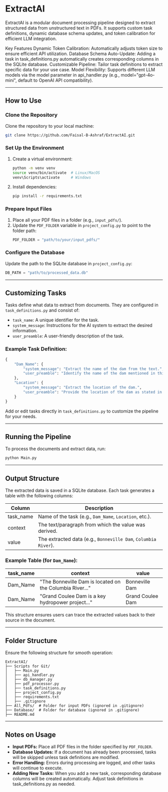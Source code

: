 # ExtractAI

ExtractAI is a modular document processing pipeline designed to extract structured data from unstructured text in PDFs. It supports custom task definitions, dynamic database schema updates, and token calibration for efficient LLM integration.

Key Features
Dynamic Token Calibration: Automatically adjusts token size to ensure efficient API utilization.
Database Schema Auto-Update: Adding a task in task_definitions.py automatically creates corresponding columns in the SQLite database.
Customizable Pipeline: Tailor task definitions to extract specific data for your use case.
Model Flexibility: Supports different LLM models via the model parameter in api_handler.py (e.g., model="gpt-4o-mini", default to OpenAI API compatibility).

---

## How to Use

### Clone the Repository

Clone the repository to your local machine:

```bash
git clone https://github.com/Faisal-B-Ashraf/ExtractAI.git
```

### Set Up the Environment

1. Create a virtual environment:
   ```bash
   python -m venv venv
   source venv/bin/activate  # Linux/MacOS
   venv\Scripts\activate     # Windows
   ```
2. Install dependencies:
   ```bash
   pip install -r requirements.txt
   ```

### Prepare Input Files

1. Place all your PDF files in a folder (e.g., `input_pdfs/`).
2. Update the `PDF_FOLDER` variable in `project_config.py` to point to the folder path:
   ```python
   PDF_FOLDER = "path/to/your/input_pdfs/"
   ```

### Configure the Database

Update the path to the SQLite database in `project_config.py`:
```python
DB_PATH = "path/to/processed_data.db"
```

---

## Customizing Tasks

Tasks define what data to extract from documents. They are configured in `task_definitions.py` and consist of:
- `task_name`: A unique identifier for the task.
- `system_message`: Instructions for the AI system to extract the desired information.
- `user_preamble`: A user-friendly description of the task.

### Example Task Definition:

```python
{
    "Dam_Name": {
        "system_message": "Extract the name of the dam from the text.",
        "user_preamble": "Identify the name of the dam mentioned in this document."
    },
    "Location": {
        "system_message": "Extract the location of the dam.",
        "user_preamble": "Provide the location of the dam as stated in the text."
    }
}
```

Add or edit tasks directly in `task_definitions.py` to customize the pipeline for your needs.

---

## Running the Pipeline

To process the documents and extract data, run:

```bash
python Main.py
```

---

## Output Structure

The extracted data is saved in a SQLite database. Each task generates a table with the following columns:

| Column     | Description                                                   |
|------------|---------------------------------------------------------------|
| task_name  | Name of the task (e.g., `Dam_Name`, `Location`, etc.).         |
| context    | The text/paragraph from which the value was derived.           |
| value      | The extracted data (e.g., `Bonneville Dam`, `Columbia River`). |

### Example Table (for `Dam_Name`):

| task_name | context                                                  | value            |
|-----------|----------------------------------------------------------|------------------|
| Dam_Name  | "The Bonneville Dam is located on the Columbia River..." | Bonneville Dam   |
| Dam_Name  | "Grand Coulee Dam is a key hydropower project..."         | Grand Coulee Dam |

This structure ensures users can trace the extracted values back to their source in the document.

---

## Folder Structure

Ensure the following structure for smooth operation:

```
ExtractAI/
├── Scripts for Git/
│   ├── Main.py
│   ├── api_handler.py
│   ├── db_manager.py
│   ├── pdf_processor.py
│   ├── task_definitions.py
│   ├── project_config.py
│   ├── requirements.txt
│   ├── .gitignore
├── All_Pdfs/  # Folder for input PDFs (ignored in .gitignore)
├── Database/  # Folder for database (ignored in .gitignore)
├── README.md
```

---

## Notes on Usage

- **Input PDFs:** Place all PDF files in the folder specified by `PDF_FOLDER`.
- **Database Updates:** If a document has already been processed, tasks will be skipped unless task definitions are modified.
- **Error Handling:** Errors during processing are logged, and other tasks will continue to execute.
- **Adding New Tasks:** When you add a new task, corresponding database columns will be created automatically. Adjust task definitions in task_definitions.py as needed.
